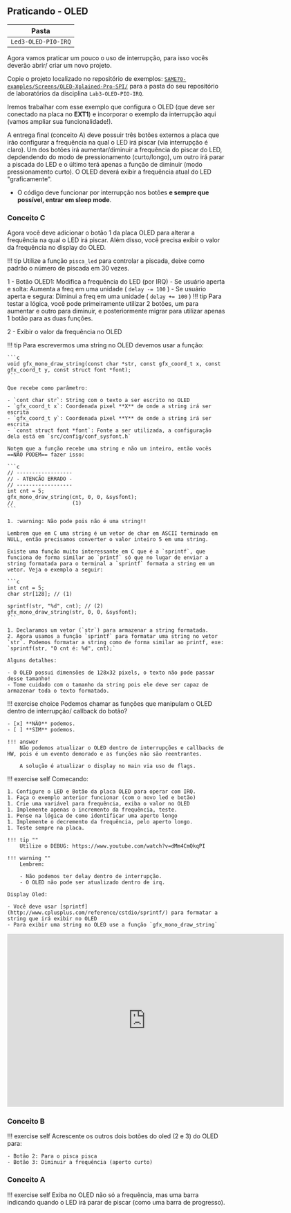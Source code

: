 ## Praticando - OLED

| Pasta               |
|---------------------|
| `Led3-OLED-PIO-IRQ` |

Agora vamos praticar um pouco o uso de interrupção, para isso vocês deverão abrir/ criar um novo projeto.

Copie o projeto localizado no repositório de exemplos: [`SAME70-examples/Screens/OLED-Xplained-Pro-SPI/`](https://github.com/Insper/SAME70-examples/tree/master/Screens/OLED-Xplained-Pro) para a pasta do seu repositório de laboratórios da disciplina `Lab3-OLED-PIO-IRQ`.

Iremos trabalhar com esse exemplo que configura o OLED (que deve ser conectado na placa no **EXT1**) e incorporar o exemplo da interrupção aqui (vamos ampliar sua funcionalidade!).

A entrega final (conceito A) deve possuir três botões externos a placa que irão configurar a frequência na qual o LED irá piscar (via interrupção é claro). Um dos botões irá aumentar/diminuir a frequência do piscar do LED, depdendendo do modo de pressionamento (curto/longo), um outro irá parar a piscada do LED e o último terá apenas a função de diminuir (modo pressionamento curto). O OLED deverá exibir a frequência atual do LED "graficamente". 

- O código deve funcionar por interrupção nos botões **e sempre que possível, entrar em sleep mode**.

### Conceito C

Agora você deve adicionar o botão 1 da placa OLED para alterar a frequência na qual o LED irá piscar. Além disso, você precisa exibir o valor da frequência no display do OLED.

!!! tip
    Utilize a função `pisca_led` para controlar a piscada, deixe como padrão o número de piscada em 30 vezes.

1 - Botão OLED1: Modifica a frequência do LED (por IRQ)
    - Se usuário aperta e solta: Aumenta a freq em uma unidade ( `delay -= 100` )
    - Se usuário aperta e segura: Diminui a freq em uma unidade ( `delay += 100` )
!!! tip
    Para testar a lógica, você pode primeiramente utilizar 2 botões, um para aumentar e outro para diminuir, e posteriormente migrar para utilizar apenas 1 botão para as duas funções.
    
2 - Exibir o valor da frequência no OLED

!!! tip
    Para escrevermos uma string no OLED devemos usar a função:
    
    ```c
    void gfx_mono_draw_string(const char *str, const gfx_coord_t x, const gfx_coord_t y, const struct font *font);
    ```
    
    Que recebe como parâmetro:
    
    - `cont char str`: String com o texto a ser escrito no OLED
    - `gfx_coord_t x`: Coordenada pixel **X** de onde a string irá ser escrita
    - `gfx_coord_t y`: Coordenada pixel **Y** de onde a string irá ser escrita
    - `const struct font *font`: Fonte a ser utilizada, a configuração dela está em `src/config/conf_sysfont.h`
    
    Notem que a função recebe uma string e não um inteiro, então vocês ==NÃO PODEM== fazer isso:
    
    ```c
    // ------------------
    // - ATENCÃO ERRADO -
    // ------------------
    int cnt = 5;
    gfx_mono_draw_string(cnt, 0, 0, &sysfont);
    //                   (1)
    ```
    
    1. :warning: Não pode pois não é uma string!!
    
    Lembrem que em C uma string é um vetor de char em ASCII terminado em NULL, então precisamos converter o valor inteiro 5 em uma string.
    
    Existe uma função muito interessante em C que é a `sprintf`, que funciona de forma similar ao `printf` só que no lugar de enviar a string formatada para o terminal a `sprintf` formata a string em um vetor. Veja o exemplo a seguir:
    
    ```c
    int cnt = 5;
    char str[128]; // (1)
    
    sprintf(str, "%d", cnt); // (2)
    gfx_mono_draw_string(str, 0, 0, &sysfont);
    ```
    
    1. Declaramos um vetor (`str`) para armazenar a string formatada. 
    2. Agora usamos a função `sprintf` para formatar uma string no vetor `str`. Podemos formatar a string como de forma similar ao printf, exe: `sprintf(str, "O cnt é: %d", cnt);`
    
    Alguns detalhes:
 
    - O OLED possui dimensões de 128x32 pixels, o texto não pode passar desse tamanho!
    - Tome cuidado com o tamanho da string pois ele deve ser capaz de armazenar toda o texto formatado.
    
    
!!! exercise choice 
    Podemos chamar as funções que manipulam o OLED dentro de interrupção/ callback do botão?
    
    - [x] **NÃO** podemos.
    - [ ] **SIM** podemos.
    
    !!! answer
        Não podemos atualizar o OLED dentro de interrupções e callbacks de HW, pois é um evento demorado e as funções não são reentrantes.
        
        A solução é atualizar o display no main via uso de flags.

!!! exercise self
    Comecando:
    
    1. Configure o LED e Botão da placa OLED para operar com IRQ.
    1. Faça o exemplo anterior funcionar (com o novo led e botão)
    1. Crie uma variável para frequência, exiba o valor no OLED
    1. Implemente apenas o incremento da frequência, teste.
    1. Pense na lógica de como identificar uma aperto longo
    1. Implemente o decremento da frequência, pelo aperto longo.
    1. Teste sempre na placa.
    
    !!! tip ""
        Utilize o DEBUG: https://www.youtube.com/watch?v=dMm4CmQkqPI
    
    !!! warning ""
        Lembrem:
        
        - Não podemos ter delay dentro de interrupção.
        - O OLED não pode ser atualizado dentro de irq.

    Display Oled: 
    
    - Você deve usar [sprintf](http://www.cplusplus.com/reference/cstdio/sprintf/) para formatar a string que irá exibir no OLED
    - Para exibir uma string no OLED use a função `gfx_mono_draw_string`

<iframe src="https://docs.google.com/forms/d/e/1FAIpQLSdaPKrhWydKDa1rbwZatfvXAsJkeFxvVJqIBEBlwaPjbqVmSQ/viewform?embedded=true" width="640" height="400" frameborder="0" marginheight="0" marginwidth="0">Carregando…</iframe>

### Conceito B

!!! exercise self
    Acrescente os outros dois botões do oled (2 e 3) do OLED para:

    - Botão 2: Para o pisca pisca
    - Botão 3: Diminuir a frequência (aperto curto)

### Conceito A

!!! exercise self
    Exiba no OLED não só a frequência, mas uma barra indicando quando o LED irá parar de piscar (como uma barra de progresso).
